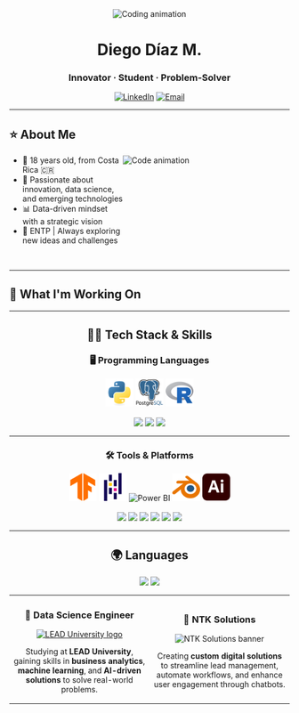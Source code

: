 <div align="center">
  <img src="https://i.pinimg.com/originals/aa/dc/bb/aadcbbc32d86849f9dde362bb0d1f7f8.gif" alt="Coding animation" width="450" height="300" />

  # Diego Díaz M.
  ### **Innovator · Student · Problem-Solver**

  [![LinkedIn](https://img.shields.io/badge/LinkedIn-Diego_Díaz_M.-0077B5?style=for-the-badge&logo=linkedin&logoColor=white)](https://www.linkedin.com/in/diego-diaz-montero-0ab275347)
  [![Email](https://img.shields.io/badge/Gmail-ddiaz140207@gmail.com-D14836?style=for-the-badge&logo=gmail&logoColor=white)](mailto:ddiaz140207@gmail.com)
</div>

---

## ⭐ About Me

<img align="right" src="https://raw.githubusercontent.com/abhisheknaiidu/abhisheknaiidu/master/code.gif" width="300" height="185" alt="Code animation" />

- 👋 18 years old, from Costa Rica 🇨🇷  
- 🚀 Passionate about innovation, data science, and emerging technologies  
- 📊 Data-driven mindset with a strategic vision  
- 🤝 ENTP | Always exploring new ideas and challenges  

<br clear="right"/>

---

## 🎯 What I'm Working On

<div align="center">

<table>
  <tr>
    <td align="center" width="50%">
      <h3>🔬 Data Science Engineer</h3>
      <a href="https://ulead.ac.cr/" target="_blank">
        <img src="https://ulead.ac.cr/wp-content/uploads/2024/08/Lead-Campus-001.jpg" width="90%" alt="LEAD University logo" />
      </a>
      <p>
        Studying at <strong>LEAD University</strong>, gaining skills in <strong>business analytics</strong>, <strong>machine learning</strong>, and <strong>AI-driven solutions</strong> to solve real-world problems.
      </p>
    </td>
<td align="center" width="50%">
  <h3>💼 NTK Solutions</h3>
  <img src="https://i.imgur.com/DJIDK8E.png" width="70%" alt="NTK Solutions banner" />
  <p>
    Creating <strong>custom digital solutions</strong> to streamline lead management, automate workflows, and enhance user engagement through chatbots.
  </p>
</td>



---

## 🧑‍💻 Tech Stack & Skills

### 🖥️ Programming Languages
<div align="center">
  <img src="https://raw.githubusercontent.com/devicons/devicon/master/icons/python/python-original.svg" alt="Python" width="50" />
  <img src="https://raw.githubusercontent.com/devicons/devicon/master/icons/postgresql/postgresql-original-wordmark.svg" alt="PostgreSQL" width="50" />
  <img src="https://raw.githubusercontent.com/devicons/devicon/master/icons/r/r-original.svg" alt="R" width="50" />
  <br/><br/>
  <img src="https://img.shields.io/badge/Python-Advanced-3776AB?style=for-the-badge&logo=python&logoColor=white" />
  <img src="https://img.shields.io/badge/SQL-Intermediate-4479A1?style=for-the-badge&logo=postgresql&logoColor=white" />
  <img src="https://img.shields.io/badge/R-Beginner-276DC3?style=for-the-badge&logo=r&logoColor=white" />
</div>

---

### 🛠️ Tools & Platforms
<div align="center">
  <img src="https://raw.githubusercontent.com/devicons/devicon/master/icons/tensorflow/tensorflow-original.svg" alt="TensorFlow" width="50" />
  <img src="https://raw.githubusercontent.com/devicons/devicon/master/icons/pandas/pandas-original.svg" alt="Pandas" width="50" />
  <img src="https://raw.githubusercontent.com/microsoft/PowerBI-Icons/main/SVG/Power-BI.svg" alt="Power BI" width="50" />
  <img src="https://raw.githubusercontent.com/devicons/devicon/master/icons/blender/blender-original.svg" alt="Blender" width="50" />
  <img src="https://raw.githubusercontent.com/devicons/devicon/master/icons/illustrator/illustrator-plain.svg" alt="Adobe Illustrator" width="50" />
  <br/><br/>
  <img src="https://img.shields.io/badge/Machine_Learning-Beginner-FF6F00?style=for-the-badge&logo=tensorflow&logoColor=white" />
  <img src="https://img.shields.io/badge/Data_Visualization-Intermediate-FF4F8B?style=for-the-badge&logo=plotly&logoColor=white" />
  <img src="https://img.shields.io/badge/Business_Intelligence-Advanced-F2C811?style=for-the-badge&logo=powerbi&logoColor=black" />
  <img src="https://img.shields.io/badge/Graphic_Design-Advanced-FF9A00?style=for-the-badge&logo=adobeillustrator&logoColor=white" />
  <img src="https://img.shields.io/badge/Microsoft_Office-Expert-D83B01?style=for-the-badge&logo=microsoftoffice&logoColor=white" />
  <img src="https://img.shields.io/badge/Google_Workspace-Expert-4285F4?style=for-the-badge&logo=google&logoColor=white" />
</div>

---

## 🌍 Languages

<div align="center">
  <img src="https://img.shields.io/badge/Spanish-Native-4B8BBE?style=for-the-badge&logo=googletranslate&logoColor=white" />
  <img src="https://img.shields.io/badge/English-C1_Advanced-306998?style=for-the-badge&logo=googletranslate&logoColor=white" />
</div>
